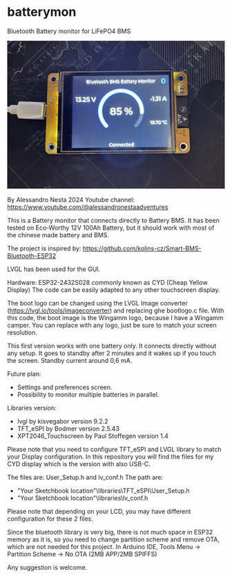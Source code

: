 # batterymon
Bluetooth Battery monitor for LiFePO4 BMS

![alt text](https://github.com/nestaale/Battery-Monitor-BMS-Bluetooth/blob/main/batterymon.jpg?raw=true)

By Alessandro Nesta 2024
Youtube channel: https://www.youtube.com/@alessandronestaadventures

This is a Battery monitor that connects directly to Battery BMS.
It has been tested on Eco-Worthy 12V 100Ah Battery, but it should work with most of the chinese made battery and BMS.

The project is inspired by: https://github.com/kolins-cz/Smart-BMS-Bluetooth-ESP32

LVGL has been used for the GUI.

Hardware: ESP32-2432S028 commonly known as CYD (Cheap Yellow Display)
The code can be easily adapted to any other touchscreen display.

The boot logo can be changed using the LVGL Image converter (https://lvgl.io/tools/imageconverter) and replacing ghe bootlogo.c file.
With this code, the boot image is the Wingamm logo, because I have a Wingamm camper. You can replace with any logo, just be sure to match your screen resolution.

This first version works with one battery only. It connects directly without any setup.
It goes to standby after 2 minutes and it wakes up if you touch the screen.
Standby current around 0,6 mA.

Future plan:
- Settings and preferences screen.
- Possibility to monitor multiple batteries in parallel.

Libraries version:
- lvgl by kisvegabor version 9.2.2
- TFT_eSPI by Bodmer version 2.5.43
- XPT2046_Touchscreen by Paul Stoffegen version 1.4

Please note that you need to configure TFT_eSPI and LVGL library to match your Display configuration.
In this repository you will find the files for my CYD display which is the version with also USB-C.

The files are: User_Setup.h and lv_conf.h
The path are: 
- "Your Sketchbook location"\libraries\TFT_eSPI\User_Setup.h
- "Your Sketchbook location"\libraries\lv_conf.h

Please note that depending on your LCD, you may have different configuration for these 2 files.

Since the bluetooth library is very big, there is not much space in ESP32 memory as it is, so you need to change partition scheme and remove OTA, which are not needed for this project.
In Arduino IDE, Tools Menu -> Partition Scheme -> No OTA (2MB APP/2MB SPIFFS)

Any suggestion is welcome.

